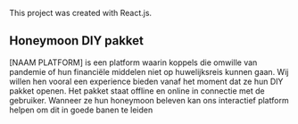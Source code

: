 This project was created with React.js.

## Honeymoon DIY pakket

[NAAM PLATFORM] is een platform waarin koppels die omwille van pandemie of hun financiële middelen niet op huwelijksreis kunnen gaan. Wij willen hen vooral een experience bieden vanaf het moment dat ze hun DIY pakket openen. Het pakket staat offline en online in connectie met de gebruiker. Wanneer ze hun honeymoon beleven kan ons interactief platform helpen om dit in goede banen te leiden 
